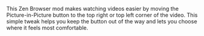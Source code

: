 
This Zen Browser mod makes watching videos easier by moving the Picture-in-Picture button to the top right or top left corner of the video. This simple tweak helps you keep the button out of the way and lets you choose where it feels most comfortable.

